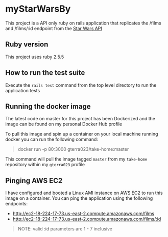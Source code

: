 # myStarWarsBy

This project is a API only ruby on rails application that replicates the /films and /films/:id endpoint from the [Star Wars API](https://swapi.co/)

## Ruby version
This project uses ruby 2.5.5

## How to run the test suite
Execute the `rails test` command from the top level directory to run the application tests

## Running the docker image
The latest code on master for this project has been Dockerized and the image can be found on my personal Docker Hub profile

To pull this image and spin up a container on your local machine running docker you can run the following command:

> docker run -p 80:3000 gterra023/take-home:master

This command will pull the image tagged `master` from my `take-home` repository within my `gterra023` profile

## Pinging AWS EC2 

I have configured and booted a Linux AMI instance on AWS EC2 to run this image on a container. 
You can ping the application using the following endpoints:

* http://ec2-18-224-17-73.us-east-2.compute.amazonaws.com/films
* http://ec2-18-224-17-73.us-east-2.compute.amazonaws.com/films/:id

> NOTE: valid :id parameters are 1 - 7 inclusive
